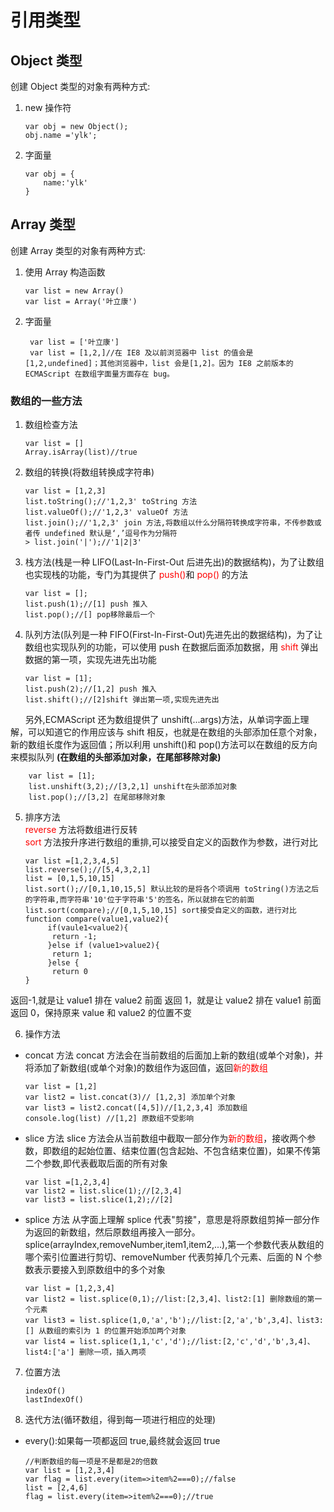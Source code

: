 # 引用类型

## Object 类型

创建 Object 类型的对象有两种方式:

1.  new 操作符

    ```
    var obj = new Object();
    obj.name ='ylk';
    ```

2.  字面量

    ```
    var obj = {
        name:'ylk'
    }
    ```

## Array 类型

创建 Array 类型的对象有两种方式:

1. 使用 Array 构造函数

    ```
    var list = new Array()
    var list = Array('叶立康')
    ```

2. 字面量
    ```
     var list = ['叶立康']
     var list = [1,2,]//在 IE8 及以前浏览器中 list 的值会是[1,2,undefined]；其他浏览器中，list 会是[1,2]。因为 IE8 之前版本的 ECMAScript 在数组字面量方面存在 bug。
    ```

### 数组的一些方法

1. 数组检查方法

    ```
    var list = []
    Array.isArray(list)//true
    ```

2. 数组的转换(将数组转换成字符串)

    ```
    var list = [1,2,3]
    list.toString();//'1,2,3' toString 方法
    list.valueOf();//'1,2,3' valueOf 方法
    list.join();//'1,2,3' join 方法,将数组以什么分隔符转换成字符串，不传参数或者传 undefined 默认是‘,’逗号作为分隔符
    > list.join('|');//'1|2|3'
    ```

3. 栈方法(栈是一种 LIFO(Last-In-First-Out 后进先出)的数据结构)，为了让数组也实现栈的功能，专门为其提供了 <font color="red">push()</font>和 <font color="red">pop()</font> 的方法

    ```
    var list = [];
    list.push(1);//[1] push 推入
    list.pop();//[] pop移除最后一个
    ```

4. 队列方法(队列是一种 FIFO(First-In-First-Out)先进先出的数据结构)，为了让数组也实现队列的功能，可以使用 push 在数据后面添加数据，用 <font color="red">shift</font> 弹出数据的第一项，实现先进先出功能
    ```
    var list = [1];
    list.push(2);//[1,2] push 推入
    list.shift();//[2]shift 弹出第一项,实现先进先出
    ```

&nbsp;&nbsp;&nbsp;&nbsp;&nbsp;&nbsp;另外,ECMAScript 还为数组提供了 unshift(...args)方法，从单词字面上理解，可以知道它的作用应该与 shift 相反，也就是在数组的头部添加任意个对象，新的数组长度作为返回值；所以利用 unshift()和 pop()方法可以在数组的反方向来模拟队列 **(在数组的头部添加对象，在尾部移除对象)**

```
    var list = [1];
    list.unshift(3,2);//[3,2,1] unshift在头部添加对象
    list.pop();//[3,2] 在尾部移除对象
```

5.  排序方法  
    <font color="red">reverse</font> 方法将数组进行反转  
    <font color="red">sort</font> 方法按升序进行数组的重排,可以接受自定义的函数作为参数，进行对比

    ```
    var list =[1,2,3,4,5]
    list.reverse();//[5,4,3,2,1] 
    list = [0,1,5,10,15]
    list.sort();//[0,1,10,15,5] 默认比较的是将各个项调用 toString()方法之后的字符串,而字符串'10'位于字符串'5'的签名，所以就排在它的前面
    list.sort(compare);//[0,1,5,10,15] sort接受自定义的函数，进行对比
    function compare(value1,value2){
         if(vaule1<value2){
          return -1;
         }else if (value1>value2){
          return 1;
         }else {
          return 0
    }
    ```

返回-1,就是让 value1 排在 value2 前面
返回 1，就是让 value2 排在 value1 前面
返回 0，保持原来 value 和 value2 的位置不变

6. 操作方法

-   concat 方法
    concat 方法会在当前数组的后面加上新的数组(或单个对象)，并将添加了新数组(或单个对象)的数组作为返回值，返回<font color="red">新的数组</font>
    ```
    var list = [1,2]
    var list2 = list.concat(3)// [1,2,3] 添加单个对象
    var list3 = list2.concat([4,5])//[1,2,3,4] 添加数组
    console.log(list) //[1,2] 原数组不受影响
    ```

-   slice 方法
    slice 方法会从当前数组中截取一部分作为<font color="red">新的数组</font>，接收两个参数，即数组的起始位置、结束位置(包含起始、不包含结束位置)，如果不传第二个参数,即代表截取后面的所有对象
    ```
    var list =[1,2,3,4]
    var list2 = list.slice(1);//[2,3,4]
    var list3 = list.slice(1,2);//[2]
    
    ```

-   splice 方法
    从字面上理解 splice 代表"剪接"，意思是将原数组剪掉一部分作为返回的新数组，然后原数组再接入一部分。splice(arrayIndex,removeNumber,item1,item2,...),第一个参数代表从数组的哪个索引位置进行剪切、removeNumber 代表剪掉几个元素、后面的 N 个参数表示要接入到原数组中的多个对象
    ```
    var list = [1,2,3,4]
    var list2 = list.splice(0,1);//list:[2,3,4]、list2:[1] 删除数组的第一个元素
    var list3 = list.splice(1,0,'a','b');//list:[2,'a','b',3,4]、list3:[] 从数组的索引为 1 的位置开始添加两个对象
    var list4 = list.splice(1,1,'c','d');//list:[2,'c','d','b',3,4]、list4:['a'] 删除一项，插入两项
    ```

7. 位置方法
    ```
    indexOf()
    lastIndexOf()
    ```

8. 迭代方法(循环数组，得到每一项进行相应的处理)

-   every():如果每一项都返回 true,最终就会返回 true

    ```
    //判断数组的每一项是不是都是2的倍数
    var list = [1,2,3,4]
    var flag = list.every(item=>item%2===0);//false
    list = [2,4,6]
    flag = list.every(item=>item%2===0);//true
    ```
